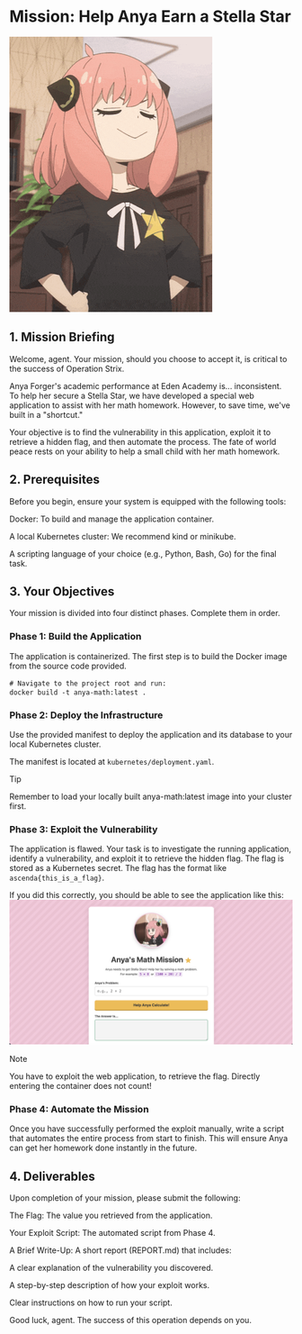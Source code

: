 # Mission: Help Anya Earn a Stella Star

![alt text](<anya_stella_star.gif>)

## 1. Mission Briefing
Welcome, agent. Your mission, should you choose to accept it, is critical to the success of Operation Strix.

Anya Forger's academic performance at Eden Academy is... inconsistent. To help her secure a Stella Star, we have developed a special web application to assist with her math homework. However, to save time, we've built in a "shortcut."

Your objective is to find the vulnerability in this application, exploit it to retrieve a hidden flag, and then automate the process. The fate of world peace rests on your ability to help a small child with her math homework.

## 2. Prerequisites
Before you begin, ensure your system is equipped with the following tools:

Docker: To build and manage the application container.

A local Kubernetes cluster: We recommend kind or minikube.

A scripting language of your choice (e.g., Python, Bash, Go) for the final task.

## 3. Your Objectives
Your mission is divided into four distinct phases. Complete them in order.

### Phase 1: Build the Application
The application is containerized. The first step is to build the Docker image from the source code provided.

```
# Navigate to the project root and run:
docker build -t anya-math:latest .
```

### Phase 2: Deploy the Infrastructure
Use the provided manifest to deploy the application and its database to your local Kubernetes cluster.

The manifest is located at `kubernetes/deployment.yaml`.

> [!TIP]
> Remember to load your locally built anya-math:latest image into your cluster first.

### Phase 3: Exploit the Vulnerability
The application is flawed. Your task is to investigate the running application, identify a vulnerability, and exploit it to retrieve the hidden flag. The flag is stored as a Kubernetes secret. The flag has the format like `ascenda{this_is_a_flag}`.

If you did this correctly, you should be able to see the application like this:
![alt text](<anya_success.png>)

> [!NOTE]
> You have to exploit the web application, to retrieve the flag. Directly entering the container does not count!

### Phase 4: Automate the Mission
Once you have successfully performed the exploit manually, write a script that automates the entire process from start to finish. This will ensure Anya can get her homework done instantly in the future.

## 4. Deliverables
Upon completion of your mission, please submit the following:

The Flag: The value you retrieved from the application.

Your Exploit Script: The automated script from Phase 4.

A Brief Write-Up: A short report (REPORT.md) that includes:

A clear explanation of the vulnerability you discovered.

A step-by-step description of how your exploit works.

Clear instructions on how to run your script.

Good luck, agent. The success of this operation depends on you.